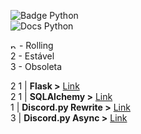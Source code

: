 ![Badge Python](https://img.shields.io/badge/docs-python-blue.svg)  
![Docs Python](https://cdn.discordapp.com/attachments/552944325726830614/552948805280989199/unknown.png)

<img width="10" height="10" alt="portfolio_view" src="https://cdn.discordapp.com/emojis/438399396963418131.png"> - Rolling  
2 - Estável  
3 - Obsoleta  

2 1 | **Flask >** [Link](http://flask.pocoo.org/docs/1.0/)  
2 1 | **SQLAlchemy >** [Link](http://flask-sqlalchemy.pocoo.org/2.3/)  
1 | **Discord.py Rewrite >** [Link](https://discordpy.readthedocs.io/en/rewrite/api.html)  
3 | **Discord.py Async >** [Link](https://discordpy.readthedocs.io/en/latest/api.html)  
